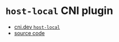# `host-local` CNI plugin

- [cni.dev `host-local`](https://www.cni.dev/plugins/current/ipam/host-local/)
- [source code](https://github.com/containernetworking/plugins/tree/main/plugins/ipam/host-local)